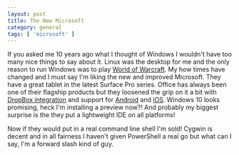 ```yaml
---
layout: post
title: The New Microsoft
category: general
tags: [ 'microsoft' ]
---
```


If you asked me 10 years ago what I thought of Windows I wouldn't have too many nice things to say about it. Linux was the desktop for me and the only reason to run Windows was to play [World of Warcraft][wow]. My how times have changed and I must say I'm liking the new and improved Microsoft. They have a great tablet in the latest Surface Pro series. Office has always been one of their flagship products but they loosened the grip on it a bit with [DropBox integration][ms-dropbox] and support for [Android][ms-android] and [iOS][ms-ios]. Windows 10 looks promising, heck I'm installing a preview now?! And probably my biggest surprise is the they put a lightweight IDE on all platforms! 

Now if they would put in a real command line shell I'm sold!  Cygwin is decent and in all fairness I haven't given PowerShell a real go but what can I say, I'm a forward slash kind of guy.

[ms-dropbox]: https://blogs.dropbox.com/dropbox/2014/11/dropbox-microsoft-office-partnership/
[ms-android]: https://play.google.com/store/apps/details?id=com.microsoft.office.officehub&amp;hl=en
[ms-ios]: https://itunes.apple.com/us/artist/microsoft-corporation/id298856275 
[wow]: http://us.battle.net/wow
